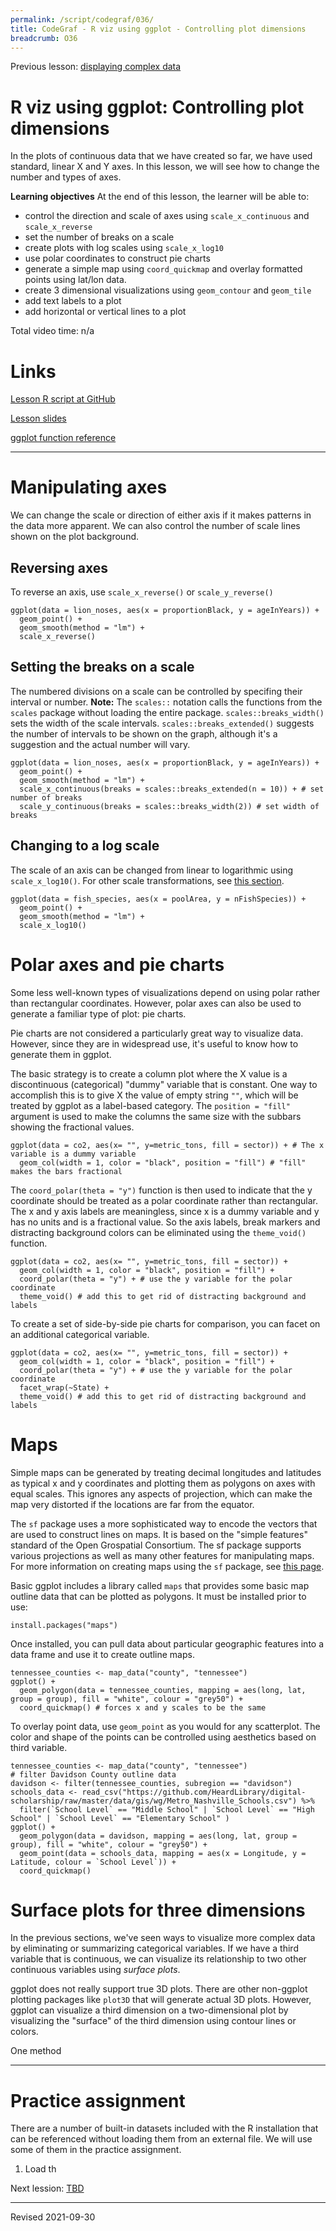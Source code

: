 ```yaml
---
permalink: /script/codegraf/036/
title: CodeGraf - R viz using ggplot - Controlling plot dimensions
breadcrumb: O36
---
```


Previous lesson: [displaying complex data](../035)

# R viz using ggplot: Controlling plot dimensions

In the plots of continuous data that we have created so far, we have used standard, linear X and Y axes. In this lesson, we will see how to change the number and types of axes. 

**Learning objectives** At the end of this lesson, the learner will be able to:
- control the direction and scale of axes using `scale_x_continuous` and `scale_x_reverse`
- set the number of breaks on a scale
- create plots with log scales using `scale_x_log10`
- use polar coordinates to construct pie charts
- generate a simple map using `coord_quickmap` and overlay formatted points using lat/lon data.
- create 3 dimensional visualizations using `geom_contour` and `geom_tile`
- add text labels to a plot
- add horizontal or vertical lines to a plot

Total video time: n/a

# Links

[Lesson R script at GitHub](https://github.com/HeardLibrary/digital-scholarship/blob/master/code/codegraf/036/036.R)

[Lesson slides]()

[ggplot function reference](https://ggplot2.tidyverse.org/reference/index.html)

----

# Manipulating axes

We can change the scale or direction of either axis if it makes patterns in the data more apparent. We can also control the number of scale lines shown on the plot background.

## Reversing axes

To reverse an axis, use `scale_x_reverse()` or `scale_y_reverse()`

```
ggplot(data = lion_noses, aes(x = proportionBlack, y = ageInYears)) +
  geom_point() +
  geom_smooth(method = "lm") +
  scale_x_reverse()
```

## Setting the breaks on a scale

The numbered divisions on a scale can be controlled by specifing their interval or number. **Note:** The `scales::` notation calls the functions from the `scales` package without loading the entire package. `scales::breaks_width()` sets the width of the scale intervals. `scales::breaks_extended()` suggests the number of intervals to be shown on the graph, although it's a suggestion and the actual number will vary.

```
ggplot(data = lion_noses, aes(x = proportionBlack, y = ageInYears)) +
  geom_point() +
  geom_smooth(method = "lm") +
  scale_x_continuous(breaks = scales::breaks_extended(n = 10)) + # set number of breaks
  scale_y_continuous(breaks = scales::breaks_width(2)) # set width of breaks
```

## Changing to a log scale

The scale of an axis can be changed from linear to logarithmic using `scale_x_log10()`. For other scale transformations, see [this section](https://ggplot2-book.org/scale-position.html#scale-transformation).

```
ggplot(data = fish_species, aes(x = poolArea, y = nFishSpecies)) +
  geom_point() +
  geom_smooth(method = "lm") +
  scale_x_log10()
```

# Polar axes and pie charts

Some less well-known types of visualizations depend on using polar rather than rectangular coordinates. However, polar axes can also be used to generate a familiar type of plot: pie charts.

Pie charts are not considered a particularly great way to visualize data. However, since they are in widespread use, it's useful to know how to generate them in ggplot.

The basic strategy is to create a column plot where the X value is a discontinuous (categorical) "dummy" variable that is constant. One way to accomplish this is to give X the value of empty string `""`, which will be treated by ggplot as a label-based category. The `position = "fill"` argument is used to make the columns the same size with the subbars showing the fractional values.

```
ggplot(data = co2, aes(x= "", y=metric_tons, fill = sector)) + # The x variable is a dummy variable
  geom_col(width = 1, color = "black", position = "fill") # "fill" makes the bars fractional
```

The `coord_polar(theta = "y")` function is then used to indicate that the y coordinate should be treated as a polar coordinate rather than rectangular. The x and y axis labels are meaningless, since x is a dummy variable and y has no units and is a fractional value. So the axis labels, break markers and distracting background colors can be eliminated using the `theme_void()` function.

```
ggplot(data = co2, aes(x= "", y=metric_tons, fill = sector)) +
  geom_col(width = 1, color = "black", position = "fill") +
  coord_polar(theta = "y") + # use the y variable for the polar coordinate
  theme_void() # add this to get rid of distracting background and labels
```

To create a set of side-by-side pie charts for comparison, you can facet on an additional categorical variable. 

```
ggplot(data = co2, aes(x= "", y=metric_tons, fill = sector)) +
  geom_col(width = 1, color = "black", position = "fill") +
  coord_polar(theta = "y") + # use the y variable for the polar coordinate
  facet_wrap(~State) +
  theme_void() # add this to get rid of distracting background and labels
```

# Maps

Simple maps can be generated by treating decimal longitudes and latitudes as typical x and y coordinates and plotting them as polygons on axes with equal scales. This ignores any aspects of projection, which can make the map very distorted if the locations are far from the equator. 

The `sf` package uses a more sophisticated way to encode the vectors that are used to construct lines on maps. It is based on the "simple features" standard of the Open Grospatial Consortium. The sf package supports various projections as well as many other features for manipulating maps. For more information on creating maps using the `sf` package, see [this page](https://ggplot2-book.org/maps.html#sf). 

Basic ggplot includes a library called `maps` that provides some basic map outline data that can be plotted as polygons. It must be installed prior to use:

```
install.packages("maps")
```

Once installed, you can pull data about particular geographic features into a data frame and use it to create outline maps.

```
tennessee_counties <- map_data("county", "tennessee")
ggplot() +
  geom_polygon(data = tennessee_counties, mapping = aes(long, lat, group = group), fill = "white", colour = "grey50") + 
  coord_quickmap() # forces x and y scales to be the same
```

To overlay point data, use `geom_point` as you would for any scatterplot. The color and shape of the points can be controlled using aesthetics based on third variable.

```
tennessee_counties <- map_data("county", "tennessee")
# filter Davidson County outline data
davidson <- filter(tennessee_counties, subregion == "davidson")
schools_data <- read_csv("https://github.com/HeardLibrary/digital-scholarship/raw/master/data/gis/wg/Metro_Nashville_Schools.csv") %>%
  filter(`School Level` == "Middle School" | `School Level` == "High School" | `School Level` == "Elementary School" )
ggplot() +
  geom_polygon(data = davidson, mapping = aes(long, lat, group = group), fill = "white", colour = "grey50") + 
  geom_point(data = schools_data, mapping = aes(x = Longitude, y = Latitude, colour = `School Level`)) + 
  coord_quickmap()
```

# Surface plots for three dimensions

In the previous sections, we've seen ways to visualize more complex data by eliminating or summarizing categorical variables. If we have a third variable that is continuous, we can visualize its relationship to two other continuous variables using *surface plots*.

ggplot does not really support true 3D plots. There are other non-ggplot plotting packages like `plot3D` that will generate actual 3D plots. However, ggplot can visualize a third dimension on a two-dimensional plot by visualizing the "surface" of the third dimension using contour lines or colors.

One method 

----

# Practice assignment

There are a number of built-in datasets included with the R installation that can be referenced without loading them from an external file. We will use some of them in the practice assignment.

1. Load th

Next lession: [TBD](../037)

----
Revised 2021-09-30
